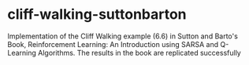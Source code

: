 # cliff-walking-suttonbarton
Implementation of the Cliff Walking example (6.6) in Sutton and Barto's Book, Reinforcement Learning: An Introduction using SARSA and Q-Learning Algorithms. The results in the book are replicated successfully
